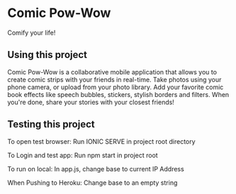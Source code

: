 Comic Pow-Wow
=====================

Comify your life!

## Using this project

Comic Pow-Wow is a collaborative mobile application that allows you to create comic strips with your friends in real-time. Take photos using your phone camera, or upload from your photo library. Add your favorite comic book effects like speech bubbles, stickers, stylish borders and filters. When you're done, share your stories with your closest friends!

## Testing this project

To open test browser:
Run IONIC SERVE in project root directory

To Login and test app:
Run npm start in project root

To run on local:
In app.js, change base to current IP Address

When Pushing to Heroku:
Change base to an empty string

